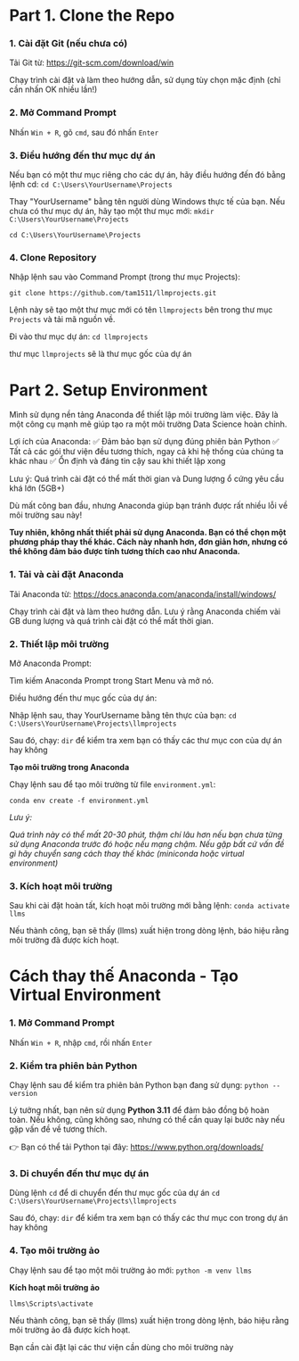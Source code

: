 # Part 1. Clone the Repo

### 1. Cài đặt Git (nếu chưa có)

Tải Git từ: https://git-scm.com/download/win

Chạy trình cài đặt và làm theo hướng dẫn, sử dụng tùy chọn mặc định (chỉ cần nhấn OK nhiều lần!)

### 2. Mở Command Prompt

Nhấn `Win + R`, gõ `cmd`, sau đó nhấn `Enter`

### 3. Điều hướng đến thư mục dự án

Nếu bạn có một thư mục riêng cho các dự án, hãy điều hướng đến đó bằng lệnh cd: 
`cd C:\Users\YourUsername\Projects`

Thay "YourUsername" bằng tên người dùng Windows thực tế của bạn. Nếu chưa có thư mục dự án, hãy tạo một thư mục mới: 
`mkdir C:\Users\YourUsername\Projects`

`cd C:\Users\YourUsername\Projects`

### 4. Clone Repository

Nhập lệnh sau vào Command Prompt (trong thư mục Projects):

`git clone https://github.com/tam1511/llmprojects.git`

Lệnh này sẽ tạo một thư mục mới có tên `llmprojects` bên trong thư mục `Projects` và tải mã nguồn về.

Đi vào thư mục dự án: `cd llmprojects`

thư mục `llmprojects` sẽ là thư mục gốc của dự án

# Part 2. Setup Environment

Mình sử dụng nền tảng Anaconda để thiết lập môi trường làm việc. Đây là một công cụ mạnh mẽ giúp tạo ra một môi trường Data Science hoàn chỉnh.

Lợi ích của Anaconda: ✅ Đảm bảo bạn sử dụng đúng phiên bản Python ✅ Tất cả các gói thư viện đều tương thích, ngay cả khi hệ thống của chúng ta khác nhau ✅ Ổn định và đáng tin cậy sau khi thiết lập xong

Lưu ý: Quá trình cài đặt có thể mất thời gian và Dung lượng ổ cứng yêu cầu khá lớn (5GB+)

Dù mất công ban đầu, nhưng Anaconda giúp bạn tránh được rất nhiều lỗi về môi trường sau này!

**Tuy nhiên, không nhất thiết phải sử dụng Anaconda. Bạn có thể chọn một phương pháp thay thế khác. Cách này nhanh hơn, đơn giản hơn, nhưng có thể không đảm bảo được tính tương thích cao như Anaconda.**

### 1. Tải và cài đặt Anaconda
Tải Anaconda từ: https://docs.anaconda.com/anaconda/install/windows/

Chạy trình cài đặt và làm theo hướng dẫn. Lưu ý rằng Anaconda chiếm vài GB dung lượng và quá trình cài đặt có thể mất thời gian.

### 2. Thiết lập môi trường

Mở Anaconda Prompt:

Tìm kiếm Anaconda Prompt trong Start Menu và mở nó.

Điều hướng đến thư mục gốc của dự án:

Nhập lệnh sau, thay YourUsername bằng tên thực của bạn: `cd C:\Users\YourUsername\Projects\llmprojects`

Sau đó, chạy: `dir` để kiểm tra xem bạn có thấy các thư mục con của dự án hay không

**Tạo môi trường trong Anaconda**

Chạy lệnh sau để tạo môi trường từ file `environment.yml`:

`conda env create -f environment.yml`

*Lưu ý:*

*Quá trình này có thể mất 20-30 phút, thậm chí lâu hơn nếu bạn chưa từng sử dụng Anaconda trước đó hoặc nếu mạng chậm. Nếu gặp bất cứ vấn đề gì hãy chuyển sang cách thay thế khác (miniconda hoặc virtual environment)*

### 3. Kích hoạt môi trường

Sau khi cài đặt hoàn tất, kích hoạt môi trường mới bằng lệnh: `conda activate llms`

Nếu thành công, bạn sẽ thấy (llms) xuất hiện trong dòng lệnh, báo hiệu rằng môi trường đã được kích hoạt. 

# Cách thay thế Anaconda - Tạo Virtual Environment

### 1. Mở Command Prompt

Nhấn `Win + R`, nhập `cmd`, rồi nhấn `Enter`

### 2. Kiểm tra phiên bản Python

Chạy lệnh sau để kiểm tra phiên bản Python bạn đang sử dụng:
`python --version`

Lý tưởng nhất, bạn nên sử dụng **Python 3.11** để đảm bảo đồng bộ hoàn toàn. Nếu không, cũng không sao, nhưng có thể cần quay lại bước này nếu gặp vấn đề về tương thích.

👉 Bạn có thể tải Python tại đây:
https://www.python.org/downloads/

### 3. Di chuyển đến thư mục dự án

Dùng lệnh `cd` để di chuyển đến thư mục gốc của dự án
`cd C:\Users\YourUsername\Projects\llmprojects`

Sau đó, chạy: `dir` để kiểm tra xem bạn có thấy các thư mục con trong dự án hay không

### 4. Tạo môi trường ảo

Chạy lệnh sau để tạo một môi trường ảo mới: `python -m venv llms`

**Kích hoạt môi trường ảo**

`llms\Scripts\activate`

Nếu thành công, bạn sẽ thấy (llms) xuất hiện trong dòng lệnh, báo hiệu rằng môi trường ảo đã được kích hoạt. 

Bạn cần cài đặt lại các thư viện cần dùng cho môi trường này









